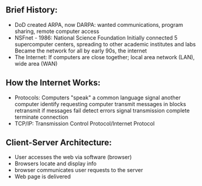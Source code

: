 ## Brief History:
- DoD created ARPA, now DARPA:
	  wanted communications, program sharing, remote computer access
- NSFnet - 1986:
	National Science Foundation
	Initially connected 5 supercomputer centers, spreading to other academic institutes and labs
	Became the network for all by early 90s, the internet
- The Internet:
	If computers are close together; local area network (LAN), wide area (WAN)

## How the Internet Works:
- Protocols:
	  Computers "speak" a common language
		  signal another computer
		  identify requesting computer
		  transmit messages in blocks
		  retransmit if messages fail
		  detect errors
		  signal transmission complete
		  terminate connection
- TCP/IP:
	Transmission Control Protocol/Internet Protocol

## Client-Server Architecture:
- User accesses the web via software (browser)
- Browsers locate and display info
- browser communicates user requests to the server
- Web page is delivered